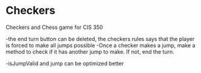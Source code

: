 # Checkers
Checkers and Chess game for CIS 350

-the end turn button can be deleted, the checkers rules says that the player is forced to make all jumps possible
-Once a checker makes a jump, make a method to check if it has another jump to make.  If not, end the turn.

-isJumpValid and jump can be optimized better

